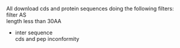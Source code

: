 All download cds and protein sequences doing the following filters:  
filter AS  
length less than 30AA  
* inter sequence  
cds and pep inconformity  
